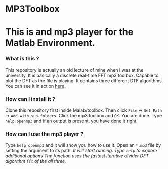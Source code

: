 # MP3Toolbox

# This is and mp3 player for the Matlab Environment.

### What is this ?
This repository is actually an old lecture of mine when I was at the university.
It is basically a discrete real-time FFT mp3 toolbox. Capable to plot the DFT
as the file is playing. It contains three different DTF algorithms.
You can see it in action [here](https://www.youtube.com/watch?v=UAKX-qg8xbY).
   
### How can I install it ?
Clone this repository first inside Malab/toolbox.
Then click `File` -> `Set Path` -> `Add with sub-folders`.
Click the mp3 toolbox and `OK`. You are done.
Type `help openmp3` and if an output is present, you have done it right.
   
### How can I use the mp3 player ?
Type `help openmp3` and it will show you how to use it.
Open an `*.mp3` file by setting the argument to its path.
*It will start running. Type `help` to explore additional options
The function uses the fastest iterative divider DFT algorithm `fft` of the all three.*

